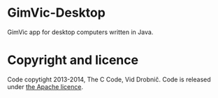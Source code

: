 GimVic-Desktop
==============

GimVic app for desktop computers written in Java.

Copyright and licence
=====================
Code copytight 2013-2014, The C Code, Vid Drobnič. Code is released under <a href = "https://github.com/DzinVision/GimVic-Desktop/blob/master/LICENCE" target = "_blank">the Apache licence</a>.
